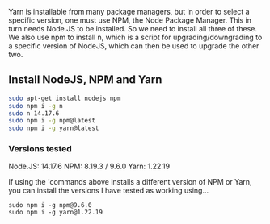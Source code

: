 Yarn is installable from many package managers, but in order to select a specific version, one must use NPM, the Node Package Manager. This in turn needs Node.JS to be installed. So we need to install all three of these. We also use npm to install n, which is a script for upgrading/downgrading to a specific version of NodeJS, which can then be used to upgrade the other two.

## Install NodeJS, NPM and Yarn

```bash
sudo apt-get install nodejs npm
sudo npm i -g n
sudo n 14.17.6
sudo npm i -g npm@latest
sudo npm i -g yarn@latest
```

### Versions tested

Node.JS: 14.17.6
NPM: 8.19.3 / 9.6.0
Yarn: 1.22.19

If using the 'commands above installs a different version of NPM or Yarn, you can install the versions I have tested as working using...
```shell
sudo npm i -g npm@9.6.0
sudo npm i -g yarn@1.22.19
```
